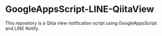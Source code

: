 # GoogleAppsScript-LINE-QiitaView
This repository is a Qiita view notification script using GoogleAppsScript and LINE Notify.
